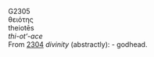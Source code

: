 <body>
  <p>G2305<br>  θειότης  <br> theiotēs  <br><i>thi-ot‘-ace </i><br>From <a href="g2304.htm">2304</a>  <i>divinity</i> (abstractly): - godhead.<br></p>
 </body>